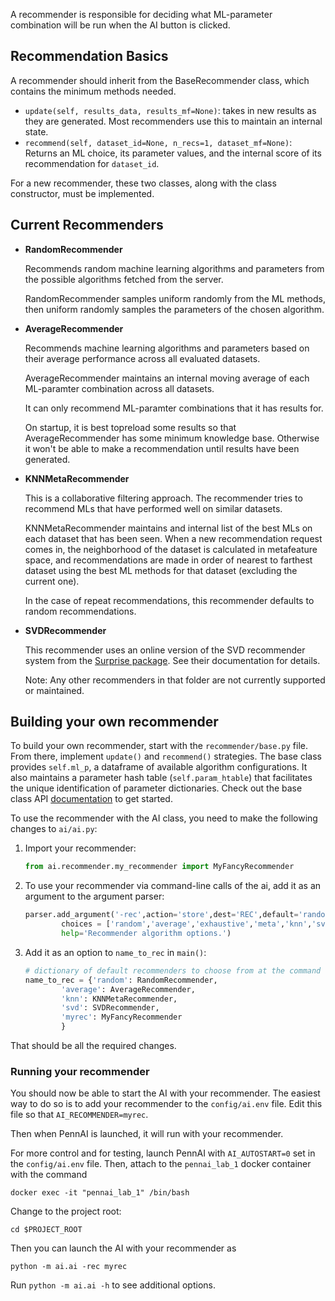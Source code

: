 A recommender is responsible for deciding what ML-parameter combination will be run when the AI button is clicked. 

## Recommendation Basics

A recommender should inherit from the BaseRecommender class, which contains the minimum methods needed. 

 - `update(self, results_data, results_mf=None)`: takes in new results as they are generated. Most recommenders use this to maintain an internal state. 
 - `recommend(self, dataset_id=None, n_recs=1, dataset_mf=None)`: Returns an ML choice, its parameter values, and the internal score of its recommendation for `dataset_id`.

For a new recommender, these two classes, along with the class constructor, must be implemented. 

## Current Recommenders

 - **RandomRecommender**

    Recommends random machine learning algorithms and parameters from the possible algorithms
    fetched from the server.
 
    RandomRecommender samples uniform randomly from the ML methods, then uniform randomly samples the parameters of the chosen algorithm.

 - **AverageRecommender**
    
    Recommends machine learning algorithms and parameters based on their average performance
    across all evaluated datasets.

    AverageRecommender maintains an internal moving average of each ML-paramter combination across all datasets. 

    It can only recommend ML-paramter combinations that it has results for. 

    On startup, it is best topreload some results so that AverageRecommender has some minimum knowledge base. Otherwise it won't be able to make a recommendation until results have been generated. 

 - **KNNMetaRecommender**
    
    This is a collaborative filtering approach. 
    The recommender tries to recommend MLs that have performed well on similar datasets. 
    
    KNNMetaRecommender maintains and internal list of the best MLs on each dataset that has been seen. 
    When a new recommendation request comes in, the neighborhood of the dataset is calculated in metafeature space, and recommendations are made in order of nearest to farthest dataset using the best ML methods for that dataset (excluding the current one). 
    
    In the case of repeat recommendations, this recommender defaults to random recommendations.

 - **SVDRecommender**

    This recommender uses an online version of the SVD recommender system from the [Surprise package](https://surprise.readthedocs.io/en/stable/matrix_factorization.html).
    See their documentation for details.

    Note: Any other recommenders in that folder are not currently supported or 
    maintained. 

## Building your own recommender

To build your own recommender, start with the `recommender/base.py` file.
From there, implement `update()` and `recommend()` strategies. 
The base class provides `self.ml_p`, a dataframe of available algorithm
configurations. 
It also maintains a parameter hash table (`self.param_htable`) that facilitates the
unique identification of parameter dictionaries. 
Check out the base class API [documentation]() to get started. 

To use the recommender with the AI class, you need to make the following changes to
`ai/ai.py`:

 1. Import your recommender:
   
    ```python
    from ai.recommender.my_recommender import MyFancyRecommender
    ```

 2. To use your recommender via command-line calls of the ai, add it as an argument
    to the argument parser:

    ```python 
    parser.add_argument('-rec',action='store',dest='REC',default='random',
            choices = ['random','average','exhaustive','meta','knn','svd','myrec'],
            help='Recommender algorithm options.')
    ```

 3. Add it as an option to `name_to_rec` in `main()`:

    ```python 
    # dictionary of default recommenders to choose from at the command line.
    name_to_rec = {'random': RandomRecommender,
            'average': AverageRecommender,
            'knn': KNNMetaRecommender,
            'svd': SVDRecommender,
            'myrec': MyFancyRecommender
            }
    ```

That should be all the required changes. 

### Running your recommender

You should now be able to start the AI with your recommender. 
The easiest way to do so is to add your recommender to the `config/ai.env` file.
Edit this file so that `AI_RECOMMENDER=myrec`.

Then when PennAI is launched, it will run with your recommender. 

For more control and for testing, launch PennAI with `AI_AUTOSTART=0` set in the
`config/ai.env` file. 
Then, attach to the `pennai_lab_1` docker container with the command

    docker exec -it "pennai_lab_1" /bin/bash

Change to the project root:

    cd $PROJECT_ROOT

Then you can launch the AI with your recommender as 

    python -m ai.ai -rec myrec 

Run `python -m ai.ai -h` to see additional options. 
